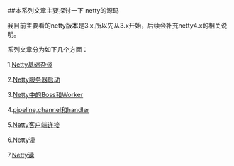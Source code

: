 ##本系列文章主要探讨一下 netty的源码

我目前主要看的netty版本是3.x,所以先从3.x开始，后续会补充netty4.x的相关说明。

系列文章分为如下几个方面：

1.[Netty基础杂谈](./nettyBase.md)

2.[Netty服务器启动](./nettyBind.md)

3.[Netty中的Boss和Worker](./bossAndWorker.md)

4.[pipeline,channel和handler](./channelHandler.md)

5.[Netty客户端连接](./nettyConnection.md)

6.[Netty读](./nettyRead.md)

7.[Netty读](./nettyWrite.md)

